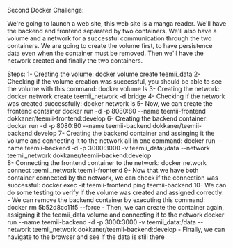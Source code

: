 Second Docker Challenge: 

We're going to launch a web site, this web site is a manga reader. We'll have the backend and frontend separated by two containers. 
We'll also have a volume and a network for a successful communication through the two containers. We are going to create the volume first,
to have persistence data even when the container must be removed. Then we'll have the network created and finally the two containers. 

Steps: 
1- Creating the volume: 
	docker volume create teemii_data
2- Checking if the volume creation was successful, you should be able to see the volume with this command:
	docker volume ls
3- Creating the network: 
	docker network create teemii_network -d bridge
4- Checking if the network was created successfully: 
	docker network ls
5- Now, we can create the frontend container 
	docker run -d -p 8080:80 --name teemii-frontend dokkaner/teemii-frontend:develop
6- Creating the backend container: 
	docker run -d -p 8080:80 --name teemii-backend dokkaner/teemii-backend:develop
7- Creating the backend container and assinging it the volume and connecting it to the network all in one command: 
	docker run --name teemii-backend -d -p 3000:3000 -v teemii_data:/data --network teemii_network dokkaner/teemii-backend:develop	
8- Connecting the frontend container to the network: 
	docker network connect teemii_network teemii-frontend
9- Now that we have both container connected by the network, we can check if the connection was successful:
	 docker exec -it teemii-frontend ping teemii-backend
10- We can do some testing to verify if the volume was created and assigned correctly: 
	- We can remove the backend container by executing this command: 
		docker rm 5b52d8cc11f5 --force
	- Then, we can create the container again, assigning it the teemii_data volume and connecting it to the network
		docker run --name teemii-backend -d -p 3000:3000 -v teemii_data:/data --network teemii_network dokkaner/teemii-backend:develop
	- Finally, we can navigate to the browser and see if the data is still there	

